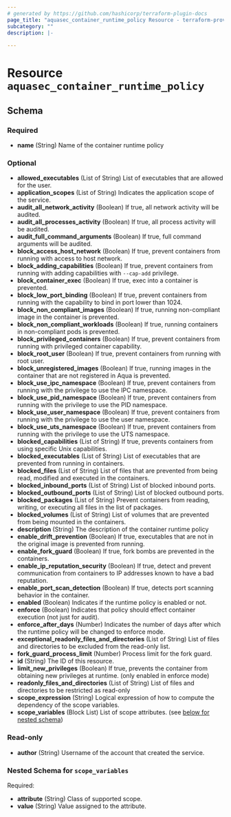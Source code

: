 ```yaml
---
# generated by https://github.com/hashicorp/terraform-plugin-docs
page_title: "aquasec_container_runtime_policy Resource - terraform-provider-aquasec"
subcategory: ""
description: |-
  
---
```


# Resource `aquasec_container_runtime_policy`





<!-- schema generated by tfplugindocs -->
## Schema

### Required

- **name** (String) Name of the container runtime policy

### Optional

- **allowed_executables** (List of String) List of executables that are allowed for the user.
- **application_scopes** (List of String) Indicates the application scope of the service.
- **audit_all_network_activity** (Boolean) If true, all network activity will be audited.
- **audit_all_processes_activity** (Boolean) If true, all process activity will be audited.
- **audit_full_command_arguments** (Boolean) If true, full command arguments will be audited.
- **block_access_host_network** (Boolean) If true, prevent containers from running with access to host network.
- **block_adding_capabilities** (Boolean) If true, prevent containers from running with adding capabilities with `--cap-add` privilege.
- **block_container_exec** (Boolean) If true, exec into a container is prevented.
- **block_low_port_binding** (Boolean) If true, prevent containers from running with the capability to bind in port lower than 1024.
- **block_non_compliant_images** (Boolean) If true, running non-compliant image in the container is prevented.
- **block_non_compliant_workloads** (Boolean) If true, running containers in non-compliant pods is prevented.
- **block_privileged_containers** (Boolean) If true, prevent containers from running with privileged container capability.
- **block_root_user** (Boolean) If true, prevent containers from running with root user.
- **block_unregistered_images** (Boolean) If true, running images in the container that are not registered in Aqua is prevented.
- **block_use_ipc_namespace** (Boolean) If true, prevent containers from running with the privilege to use the IPC namespace.
- **block_use_pid_namespace** (Boolean) If true, prevent containers from running with the privilege to use the PID namespace.
- **block_use_user_namespace** (Boolean) If true, prevent containers from running with the privilege to use the user namespace.
- **block_use_uts_namespace** (Boolean) If true, prevent containers from running with the privilege to use the UTS namespace.
- **blocked_capabilities** (List of String) If true, prevents containers from using specific Unix capabilities.
- **blocked_executables** (List of String) List of executables that are prevented from running in containers.
- **blocked_files** (List of String) List of files that are prevented from being read, modified and executed in the containers.
- **blocked_inbound_ports** (List of String) List of blocked inbound ports.
- **blocked_outbound_ports** (List of String) List of blocked outbound ports.
- **blocked_packages** (List of String) Prevent containers from reading, writing, or executing all files in the list of packages.
- **blocked_volumes** (List of String) List of volumes that are prevented from being mounted in the containers.
- **description** (String) The description of the container runtime policy
- **enable_drift_prevention** (Boolean) If true, executables that are not in the original image is prevented from running.
- **enable_fork_guard** (Boolean) If true, fork bombs are prevented in the containers.
- **enable_ip_reputation_security** (Boolean) If true, detect and prevent communication from containers to IP addresses known to have a bad reputation.
- **enable_port_scan_detection** (Boolean) If true, detects port scanning behavior in the container.
- **enabled** (Boolean) Indicates if the runtime policy is enabled or not.
- **enforce** (Boolean) Indicates that policy should effect container execution (not just for audit).
- **enforce_after_days** (Number) Indicates the number of days after which the runtime policy will be changed to enforce mode.
- **exceptional_readonly_files_and_directories** (List of String) List of files and directories to be excluded from the read-only list.
- **fork_guard_process_limit** (Number) Process limit for the fork guard.
- **id** (String) The ID of this resource.
- **limit_new_privileges** (Boolean) If true, prevents the container from obtaining new privileges at runtime. (only enabled in enforce mode)
- **readonly_files_and_directories** (List of String) List of files and directories to be restricted as read-only
- **scope_expression** (String) Logical expression of how to compute the dependency of the scope variables.
- **scope_variables** (Block List) List of scope attributes. (see [below for nested schema](#nestedblock--scope_variables))

### Read-only

- **author** (String) Username of the account that created the service.

<a id="nestedblock--scope_variables"></a>
### Nested Schema for `scope_variables`

Required:

- **attribute** (String) Class of supported scope.
- **value** (String) Value assigned to the attribute.


